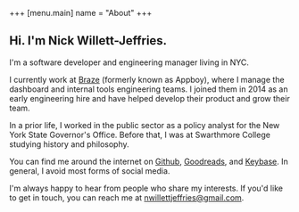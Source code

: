 +++
[menu.main]
name = "About"
+++

## Hi. I'm Nick Willett-Jeffries.

I'm a software developer and engineering manager living in NYC.

I currently work at [Braze](https://www.braze.com) (formerly known as Appboy), where I manage the dashboard and internal tools engineering teams. I joined them in 2014 as an early engineering hire and have helped develop their product and grow their team.

In a prior life, I worked in the public sector as a policy analyst for the New York State Governor's Office. Before that, I was at Swarthmore College studying history and philosophy.

You can find me around the internet on [Github](https://github.com/nwj), [Goodreads](https://www.goodreads.com/nwj_), and [Keybase](https://keybase.io/nwj). In general, I avoid most forms of social media.

I'm always happy to hear from people who share my interests. If you'd like to get in touch, you can reach me at [nwillettjeffries@gmail.com](mailto:nwillettjeffries@gmail.com). 


